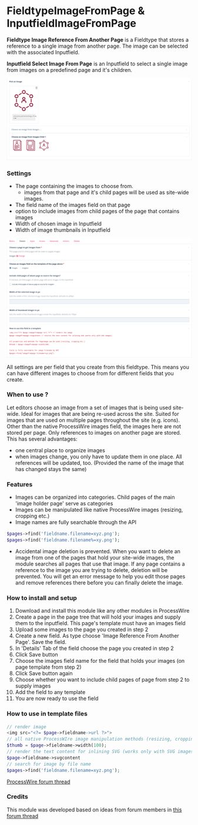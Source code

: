 # FieldtypeImageFromPage & InputfieldImageFromPage

**Fieldtype Image Reference From Another Page** is a Fieldtype that stores a reference to a single image from another page. The image can be selected with the associated Inputfield.

**Inputfield Select Image From Page** is an Inputfield to select a single image from images on a predefined page and it's children.

![Inputfield in page edior](images/inputfield-in-editor.png)

### Settings

* The page containing the images to choose from.
    - images from that page and it's child pages will be used as site-wide images.
* The field name of the images field on that page
* option to include images from child pages of the page that contains images
* Width of chosen image in Inputfield
* Width of image thumbnails in Inputfield 

![Inputfield Settings](images/field-settings.png)

All settings are per field that you create from this fieldtype. This means you can have different images to choose from for different fields that you create.

### When to use ?

Let editors choose an image from a set of images that is being used site-wide. Ideal for images that are being re-used across the site.
Suited for images that are used on multiple pages throughout the site (e.g. icons). 
Other than the native ProcessWire images field, the images here are not stored per page. Only references to images on another page are stored. This has several advantages:
* one central place to organize images
* when images change, you only have to update them in one place. All references will be updated, too. (Provided the name of the image that has changed stays the same)

### Features

* Images can be organized into categories. Child pages of the main 'image holder page' serve as categories
* Images can be manipulated like native ProcessWire images (resizing, cropping etc.)
* Image names are fully searchable through the API
```php
$pages->find('fieldname.filename=xyz.png');
$pages->find('fieldname.filename%=xy.png');
```
* Accidental image deletion is prevented. When you want to delete an image from one of the pages that hold your site-wide images, the module searches all pages that use that image. If any page contains a reference to the image you are trying to delete, deletion will be prevented. You will get an error message to help you edit those pages and remove references there before you can finally delete the image.


### How to install and setup
1. Download and install this module like any other modules in ProcessWire
2. Create a page in the page tree that will hold your images and supply them to the inputfield. This page's template must have an images field
3. Upload some images to the page you created in step 2
4. Create a new field. As type choose 'Image Reference From Another Page'. Save the field.
5. In 'Details' Tab of the field choose the page you created in step 2
6. Click Save button
7. Choose the images field name for the field that holds your images (on page template from step 2)
8. Click Save button again
9. Choose whether you want to include child pages of page from step 2 to supply images
10. Add the field to any template
11. You are now ready to use the field

### How to use in template files

```php
// render image 
<img src="<?= $page->fieldname->url ?>"> 
// all native ProcessWIre image manipulation methods (resizing, cropping etc.) are available
$thumb = $page->fieldname->width(100);
// render the text content for inlining SVG (works only with SVG images)
$page->fieldname->svgcontent
// search for image by file name
$pages->find('fieldname.filename=xyz.png');
```

[ProcessWire forum thread](https://processwire.com/talk/topic/22732-fieldtypeimagefrompage-pick-an-image-from-predefined-pages/)

### Credits
This module was developed based on ideas from forum members in [this forum thread](https://processwire.com/talk/topic/22665-module-fieldtypeimagepicker-pick-images-from-a-folder/)
